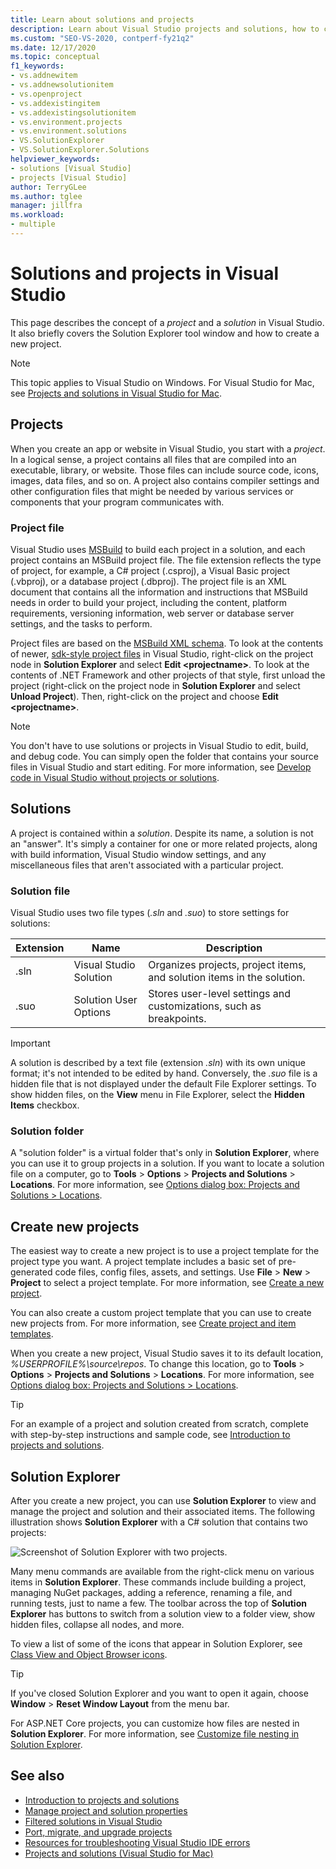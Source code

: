 ```yaml
---
title: Learn about solutions and projects
description: Learn about Visual Studio projects and solutions, how to create new projects from a template, and how to view & manage projects in Solution Explorer.
ms.custom: "SEO-VS-2020, contperf-fy21q2"
ms.date: 12/17/2020
ms.topic: conceptual
f1_keywords:
- vs.addnewitem
- vs.addnewsolutionitem
- vs.openproject
- vs.addexistingitem
- vs.addexistingsolutionitem
- vs.environment.projects
- vs.environment.solutions
- VS.SolutionExplorer
- VS.SolutionExplorer.Solutions
helpviewer_keywords:
- solutions [Visual Studio]
- projects [Visual Studio]
author: TerryGLee
ms.author: tglee
manager: jillfra
ms.workload:
- multiple
---
```

# Solutions and projects in Visual Studio

This page describes the concept of a *project* and a *solution* in Visual Studio. It also briefly covers the Solution Explorer tool window and how to create a new project.

> [!NOTE]
> This topic applies to Visual Studio on Windows. For Visual Studio for Mac, see [Projects and solutions in Visual Studio for Mac](/visualstudio/mac/projects-and-solutions).

## Projects

When you create an app or website in Visual Studio, you start with a *project*. In a logical sense, a project contains all files that are compiled into an executable, library, or website. Those files can include source code, icons, images, data files, and so on. A project also contains compiler settings and other configuration files that might be needed by various services or components that your program communicates with.

### Project file

Visual Studio uses [MSBuild](../msbuild/msbuild.md) to build each project in a solution, and each project contains an MSBuild project file. The file extension reflects the type of project, for example, a C# project (.csproj), a Visual Basic project (.vbproj), or a database project (.dbproj). The project file is an XML document that contains all the information and instructions that MSBuild needs in order to build your project, including the content, platform requirements, versioning information, web server or database server settings, and the tasks to perform.

Project files are based on the [MSBuild XML schema](../msbuild/msbuild-project-file-schema-reference.md). To look at the contents of newer, [sdk-style project files](../msbuild/how-to-use-project-sdk.md) in Visual Studio, right-click on the project node in **Solution Explorer** and select **Edit \<projectname\>**. To look at the contents of .NET Framework and other projects of that style, first unload the project (right-click on the project node in **Solution Explorer** and select **Unload Project**). Then, right-click on the project and choose **Edit \<projectname\>**.

> [!NOTE]
> You don't have to use solutions or projects in Visual Studio to edit, build, and debug code. You can simply open the folder that contains your source files in Visual Studio and start editing. For more information, see [Develop code in Visual Studio without projects or solutions](../ide/develop-code-in-visual-studio-without-projects-or-solutions.md).

## Solutions

A project is contained within a *solution*. Despite its name, a solution is not an "answer". It's simply a container for one or more related projects, along with build information, Visual Studio window settings, and any miscellaneous files that aren't associated with a particular project.

### Solution file

Visual Studio uses two file types (*.sln* and *.suo*) to store settings for solutions:

|Extension|Name|Description|
|---------------|----------|-----------------|
|.sln|Visual Studio Solution|Organizes projects, project items, and solution items in the solution.|
|.suo|Solution User Options|Stores user-level settings and customizations, such as breakpoints.|

> [!IMPORTANT]
> A solution is described by a text file (extension *.sln*) with its own unique format; it's not intended to be edited by hand. Conversely, the *.suo* file is a hidden file that is not displayed under the default File Explorer settings. To show hidden files, on the **View** menu in File Explorer, select the **Hidden Items** checkbox.

### Solution folder

A "solution folder" is a virtual folder that's only in **Solution Explorer**, where you can use it to group projects in a solution. If you want to locate a solution file on a computer, go to **Tools** > **Options** > **Projects and Solutions** > **Locations**. For more information, see [Options dialog box: Projects and Solutions > Locations](./reference/projects-solutions-locations-options.md).

## Create new projects

The easiest way to create a new project is to use a project template for the project type you want. A project template includes a basic set of pre-generated code files, config files, assets, and settings. Use **File** > **New** > **Project** to select a project template. For more information, see [Create a new project](create-new-project.md).

You can also create a custom project template that you can use to create new projects from. For more information, see [Create project and item templates](../ide/creating-project-and-item-templates.md).

When you create a new project, Visual Studio saves it to its default location, *%USERPROFILE%\source\repos*. To change this location, go to **Tools** > **Options** > **Projects and Solutions** > **Locations**. For more information, see [Options dialog box: Projects and Solutions > Locations](./reference/projects-solutions-locations-options.md).

> [!TIP]
> For an example of a project and solution created from scratch, complete with step-by-step instructions and sample code, see [Introduction to projects and solutions](../get-started/tutorial-projects-solutions.md).

## Solution Explorer

After you create a new project, you can use **Solution Explorer** to view and manage the project and solution and their associated items. The following illustration shows **Solution Explorer** with a C# solution that contains two projects:

![Screenshot of Solution Explorer with two projects.](../ide/media/vs2015_solution_explorer.png)

Many menu commands are available from the right-click menu on various items in **Solution Explorer**. These commands include building a project, managing NuGet packages, adding a reference, renaming a file, and running tests, just to name a few. The toolbar across the top of **Solution Explorer** has buttons to switch from a solution view to a folder view, show hidden files, collapse all nodes, and more.

To view a list of some of the icons that appear in Solution Explorer, see [Class View and Object Browser icons](class-view-and-object-browser-icons.md).

> [!TIP]
> If you've closed Solution Explorer and you want to open it again, choose **Window** > **Reset Window Layout** from the menu bar.

For ASP.NET Core projects, you can customize how files are nested in **Solution Explorer**. For more information, see [Customize file nesting in Solution Explorer](file-nesting-solution-explorer.md).

## See also

- [Introduction to projects and solutions](../get-started/tutorial-projects-solutions.md)
- [Manage project and solution properties](managing-project-and-solution-properties.md)
- [Filtered solutions in Visual Studio](filtered-solutions.md)
- [Port, migrate, and upgrade projects](../porting/port-migrate-and-upgrade-visual-studio-projects.md)
- [Resources for troubleshooting Visual Studio IDE errors](./reference/resources-for-troubleshooting-integrated-development-environment-errors.md)
- [Projects and solutions (Visual Studio for Mac)](/visualstudio/mac/projects-and-solutions)
